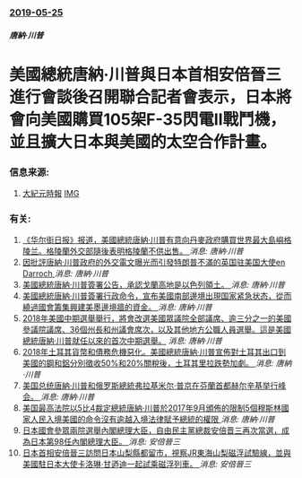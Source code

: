 ### [2019-05-25](/news/2019/05/25/index.md)

##### 唐納·川普
# 美國總統唐納·川普與日本首相安倍晉三進行會談後召開聯合記者會表示，日本將會向美國購買105架F-35閃電II戰鬥機，並且擴大日本與美國的太空合作計畫。 




### 信息来源:

1. [大紀元時報](http://www.epochtimes.com/b5/19/5/27/n11282718.htm) [IMG](http://i.epochtimes.com/assets/uploads/2019/05/000_1GY7QS-700x359.jpg)

### 有关:

1. [《华尔街日报》报道，美國總統唐納·川普有意向丹麥政府購買世界最大島嶼格陵兰。格陵蘭外交部隨後表明格陵蘭不供出售。 ](/zh/news/2019/08/15/华尔街日报-报道-美國總統唐納-川普有意向丹麥政府購買世界最大島嶼格陵兰-格陵蘭外交部隨後表明格陵蘭不供出售.md) _消息: 唐納·川普_
2. [因批評唐納·川普政府的外交電文曝光而引發特朗普不滿的英国驻美国大使en Darroch ](/zh/news/2019/07/10/因批評唐納-川普政府的外交電文曝光而引發特朗普不滿的英国驻美国大使en-Darroch.md) _消息: 唐納·川普_
3. [美國總統唐納·川普簽署公告，承認戈蘭高地是以色列領土。 ](/zh/news/2019/03/25/美國總統唐納-川普簽署公告-承認戈蘭高地是以色列領土.md) _消息: 唐納·川普_
4. [美國總統唐納·川普簽署行政命令，宣布美國南部邊境出現国家紧急状态，從而繞過國會籌集興建美墨邊境牆的資金。 ](/zh/news/2019/02/15/美國總統唐納-川普簽署行政命令-宣布美國南部邊境出現国家紧急状态-從而繞過國會籌集興建美墨邊境牆的資金.md) _消息: 唐納·川普_
5. [2018年美國中期選舉舉行，將會改選美國眾議院全部議席、逾三分之一的美國參議院議席、36個州長和州議會席次，以及其他地方公職人員選舉。這是美國總統唐納·川普就任以來的首次中期選舉。](/zh/news/2018/11/6/2018年美國中期選舉舉行-將會改選美國眾議院全部議席-逾三分之一的美國參議院議席-36個州長和州議會席次-以及其他地方.md) _消息: 唐納·川普_
6. [2018年土耳其貨幣和債務危機惡化。美國總統唐納·川普宣佈對土耳其出口到美國的鋼和鋁分別徵收50%和20%關稅後，土耳其里拉跌勢加劇。 ](/zh/news/2018/08/10/2018年土耳其貨幣和債務危機惡化-美國總統唐納-川普宣佈對土耳其出口到美國的鋼和鋁分別徵收50-和20-關稅後-土耳其.md) _消息: 唐納·川普_
7. [美国总统唐納·川普和俄罗斯總統弗拉基米尔·普京在芬蘭首都赫尔辛基举行峰会。 ](/zh/news/2018/07/16/美国总统唐納-川普和俄罗斯總統弗拉基米尔-普京在芬蘭首都赫尔辛基举行峰会.md) _消息: 唐納·川普_
8. [美国最高法院以5比4裁定總統唐納·川普於2017年9月頒佈的限制5個穆斯林國家人民入境美國的命令沒有逾越入境法律賦予總統的權限 ](/zh/news/2018/06/26/美国最高法院以5比4裁定總統唐納-川普於2017年9月頒佈的限制5個穆斯林國家人民入境美國的命令沒有逾越入境法律賦予總統.md) _消息: 唐納·川普_
9. [日本國會參眾兩院選舉內閣總理大臣，自由民主黨總裁安倍晋三再次當選，成為日本第98任內閣總理大臣。 ](/zh/news/2017/11/1/日本國會參眾兩院選舉內閣總理大臣-自由民主黨總裁安倍晋三再次當選-成為日本第98任內閣總理大臣.md) _消息: 安倍晉三_
10. [ 日本首相安倍晉三訪問日本山梨縣都留市，視察JR東海山梨磁浮試驗線，並與美國駐日本大使卡洛琳·甘迺迪一起試乘磁浮列車。 ](/zh/news/2014/04/12/日本首相安倍晉三訪問日本山梨縣都留市-視察JR東海山梨磁浮試驗線-並與美國駐日本大使卡洛琳-甘迺迪一起試乘磁浮列車.md) _消息: 安倍晉三_
